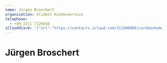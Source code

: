 ```yaml
---
name: Jürgen Broschert
organization: Stiebel Kundenservice
telephone:
  - +49 1511 7129436
iCloudVCard: '{"url":"https://contacts.icloud.com/311500889/carddavhome/card/D6852147-A80D-4B0B-BB12-68DF8524432F.vcf","etag":"\"kmfhb80t\"","data":"BEGIN:VCARD\r\nVERSION:3.0\r\nFN:\r\nN:Broschert;Jürgen;;;\r\nUID:7E2EAC74-85CD-4719-8F66-087678EADA65\r\nPRODID:-//Apple Inc.//iOS 11.3.1//EN\r\nREV:2025-04-03T22:15:58Z\r\nORG:Stiebel Kundenservice;\r\nTEL:+49 1511 7129436\r\nEND:VCARD"}'
---
```

# Jürgen Broschert